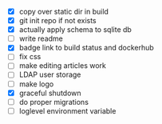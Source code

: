 - [x] copy over static dir in build
- [x] git init repo if not exists
- [x] actually apply schema to sqlite db
- [ ] write readme
- [x] badge link to build status and dockerhub
- [ ] fix css
- [ ] make editing articles work
- [ ] LDAP user storage
- [ ] make logo
- [x] graceful shutdown
- [ ] do proper migrations
- [ ] loglevel environment variable
